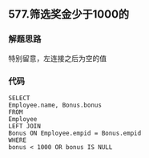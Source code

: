 ## 577.筛选奖金少于1000的
### 解题思路
特别留意，左连接之后为空的值
### 代码
    SELECT
    Employee.name, Bonus.bonus
    FROM
    Employee
    LEFT JOIN
    Bonus ON Employee.empid = Bonus.empid
    WHERE
    bonus < 1000 OR bonus IS NULL